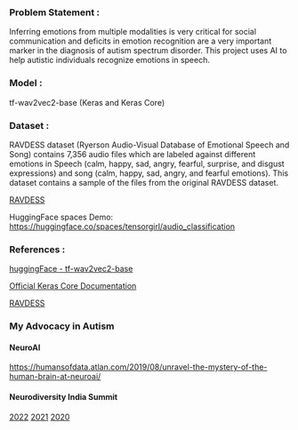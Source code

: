 ### Problem Statement :

Inferring emotions from multiple modalities is very critical for social communication and deficits in emotion recognition are a very important marker in the diagnosis of autism spectrum disorder. This project uses AI to help autistic individuals recognize emotions in speech.

### Model :

tf-wav2vec2-base (Keras and Keras Core)

### Dataset : 

RAVDESS dataset (Ryerson Audio-Visual Database of Emotional Speech and Song) contains 7,356 audio files which are labeled against different emotions in Speech (calm, happy, sad, angry, fearful, surprise, and disgust expressions) and song (calm, happy, sad, angry, and fearful emotions). This dataset contains a sample of the files from the original RAVDESS dataset.

[RAVDESS](https://www.kaggle.com/datasets/uwrfkaggler/ravdess-emotional-speech-audio)

HuggingFace spaces Demo: https://huggingface.co/spaces/tensorgirl/audio_classification

### References :

[huggingFace - tf-wav2vec2-base](https://huggingface.co/vasudevgupta/tf-wav2vec2-base)

[Official Keras Core Documentation](https://keras.io/keras_core/)

[RAVDESS](https://zenodo.org/record/1188976#.YFZuJ0j7SL8)

### My Advocacy in Autism

#### NeuroAI 

https://humansofdata.atlan.com/2019/08/unravel-the-mystery-of-the-human-brain-at-neuroai/

#### Neurodiversity India Summit 

[2022](https://neuroaiworld.com/neurodiversity-india-summit-2022/)
[2021](https://neuroaiworld.com/neurodiversity-india-summit-2021/)
[2020](https://neuroaiworld.com/neurodiversity-india-summit-2020/)


